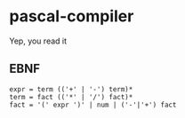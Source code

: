 # pascal-compiler
Yep, you read it

## EBNF
```
expr = term (('+' | '-') term)*
term = fact (('*' | '/') fact)*
fact = '(' expr ')' | num | ('-'|'+') fact
```
